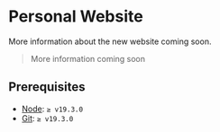 # Personal Website

More information about the new website coming soon.

> More information coming soon

## Prerequisites

- [Node](https://nodejs.org): `≥ v19.3.0`
- [Git](https://git-scm.com): `≥ v19.3.0`
